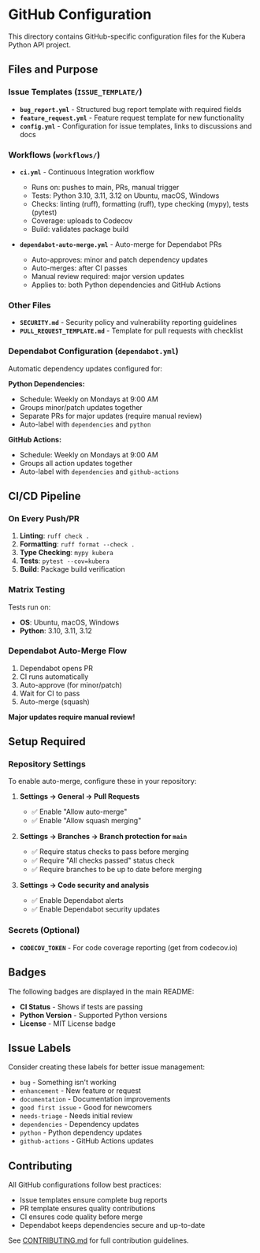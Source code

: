 # GitHub Configuration

This directory contains GitHub-specific configuration files for the Kubera Python API project.

## Files and Purpose

### Issue Templates (`ISSUE_TEMPLATE/`)

- **`bug_report.yml`** - Structured bug report template with required fields
- **`feature_request.yml`** - Feature request template for new functionality
- **`config.yml`** - Configuration for issue templates, links to discussions and docs

### Workflows (`workflows/`)

- **`ci.yml`** - Continuous Integration workflow
  - Runs on: pushes to main, PRs, manual trigger
  - Tests: Python 3.10, 3.11, 3.12 on Ubuntu, macOS, Windows
  - Checks: linting (ruff), formatting (ruff), type checking (mypy), tests (pytest)
  - Coverage: uploads to Codecov
  - Build: validates package build

- **`dependabot-auto-merge.yml`** - Auto-merge for Dependabot PRs
  - Auto-approves: minor and patch dependency updates
  - Auto-merges: after CI passes
  - Manual review required: major version updates
  - Applies to: both Python dependencies and GitHub Actions

### Other Files

- **`SECURITY.md`** - Security policy and vulnerability reporting guidelines
- **`PULL_REQUEST_TEMPLATE.md`** - Template for pull requests with checklist

### Dependabot Configuration (`dependabot.yml`)

Automatic dependency updates configured for:

**Python Dependencies:**
- Schedule: Weekly on Mondays at 9:00 AM
- Groups minor/patch updates together
- Separate PRs for major updates (require manual review)
- Auto-label with `dependencies` and `python`

**GitHub Actions:**
- Schedule: Weekly on Mondays at 9:00 AM
- Groups all action updates together
- Auto-label with `dependencies` and `github-actions`

## CI/CD Pipeline

### On Every Push/PR

1. **Linting**: `ruff check .`
2. **Formatting**: `ruff format --check .`
3. **Type Checking**: `mypy kubera`
4. **Tests**: `pytest --cov=kubera`
5. **Build**: Package build verification

### Matrix Testing

Tests run on:
- **OS**: Ubuntu, macOS, Windows
- **Python**: 3.10, 3.11, 3.12

### Dependabot Auto-Merge Flow

1. Dependabot opens PR
2. CI runs automatically
3. Auto-approve (for minor/patch)
4. Wait for CI to pass
5. Auto-merge (squash)

**Major updates require manual review!**

## Setup Required

### Repository Settings

To enable auto-merge, configure these in your repository:

1. **Settings → General → Pull Requests**
   - ✅ Enable "Allow auto-merge"
   - ✅ Enable "Allow squash merging"

2. **Settings → Branches → Branch protection for `main`**
   - ✅ Require status checks to pass before merging
   - ✅ Require "All checks passed" status check
   - ✅ Require branches to be up to date before merging

3. **Settings → Code security and analysis**
   - ✅ Enable Dependabot alerts
   - ✅ Enable Dependabot security updates

### Secrets (Optional)

- **`CODECOV_TOKEN`** - For code coverage reporting (get from codecov.io)

## Badges

The following badges are displayed in the main README:

- **CI Status** - Shows if tests are passing
- **Python Version** - Supported Python versions
- **License** - MIT License badge

## Issue Labels

Consider creating these labels for better issue management:

- `bug` - Something isn't working
- `enhancement` - New feature or request
- `documentation` - Documentation improvements
- `good first issue` - Good for newcomers
- `needs-triage` - Needs initial review
- `dependencies` - Dependency updates
- `python` - Python dependency updates
- `github-actions` - GitHub Actions updates

## Contributing

All GitHub configurations follow best practices:
- Issue templates ensure complete bug reports
- PR template ensures quality contributions
- CI ensures code quality before merge
- Dependabot keeps dependencies secure and up-to-date

See [CONTRIBUTING.md](../CONTRIBUTING.md) for full contribution guidelines.
